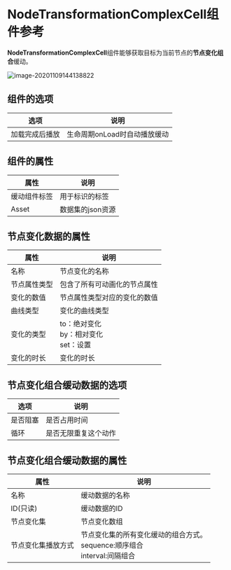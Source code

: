 # NodeTransformationComplexCell组件参考

**NodeTransformationComplexCell**组件能够获取目标为当前节点的**节点变化组合**缓动。

![image-20201109144138822](C:\Users\你失散的亲生父亲\Documents\tweenerGitBook\Sources\nodeTransformationComplexCell.png)



## 组件的选项

| 选项           | 说明                         |
| -------------- | ---------------------------- |
| 加载完成后播放 | 生命周期onLoad时自动播放缓动 |

## 组件的属性

| 属性         | 说明             |
| ------------ | ---------------- |
| 缓动组件标签 | 用于标识的标签   |
| Asset        | 数据集的json资源 |

## 节点变化数据的属性

| 属性         | 说明                                          |
| ------------ | --------------------------------------------- |
| 名称         | 节点变化的名称                                |
| 节点属性类型 | 包含了所有可动画化的节点属性                  |
| 变化的数值   | 节点属性类型对应的变化的数值                  |
| 曲线类型     | 变化的曲线类型                                |
| 变化的类型   | to：绝对变化<br />by：相对变化<br />set：设置 |
| 变化的时长   | 变化的时长                                    |

## 节点变化组合缓动数据的选项

| 选项     | 说明                 |
| -------- | -------------------- |
| 是否阻塞 | 是否占用时间         |
| 循环     | 是否无限重复这个动作 |

## 节点变化组合缓动数据的属性

| 属性               | 说明                                                         |
| ------------------ | ------------------------------------------------------------ |
| 名称               | 缓动数据的名称                                               |
| ID(只读)           | 缓动数据的ID                                                 |
| 节点变化集         | 节点变化数组                                                 |
| 节点变化集播放方式 | 节点变化集的所有变化缓动的组合方式。<br />sequence:顺序组合<br />interval:间隔组合 |

